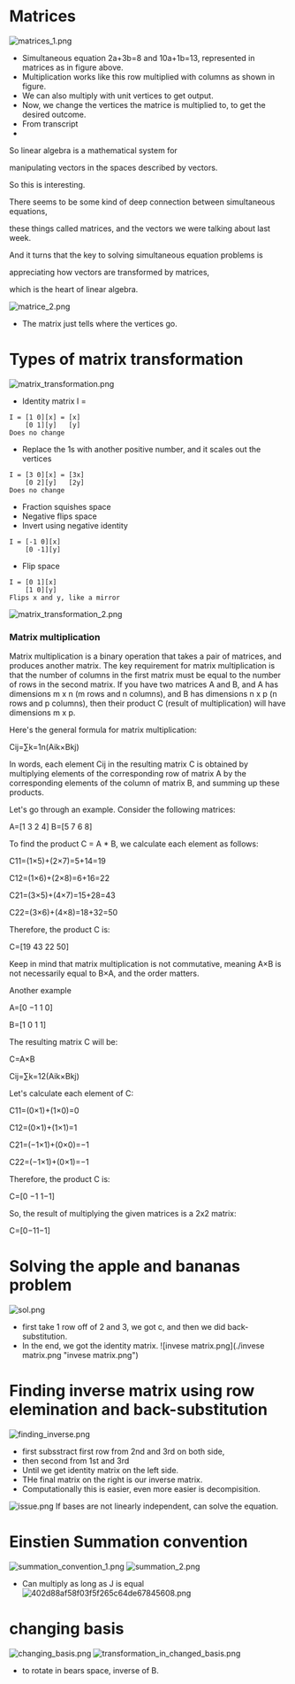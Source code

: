 # Matrices
![matrices_1.png](./matrices_1.png)
- Simultaneous equation 2a+3b=8 and 10a+1b=13, represented in matrices as in figure above.
- Multiplication works like this row multiplied with columns as shown in figure.
- We can also multiply with unit vertices to get output.
- Now, we change the vertices the matrice is multiplied to, to get the desired outcome.
- From transcript
-  <!--StartFragment-->

So linear algebra is a mathematical system for 

manipulating vectors in the spaces described by vectors. 

So this is interesting. 

There seems to be some kind of deep connection between simultaneous equations, 

these things called matrices, and the vectors we were talking about last week. 

And it turns that the key to solving simultaneous equation problems is 

appreciating how vectors are transformed by matrices, 

which is the heart of linear algebra. 

<!--EndFragment-->
![matrice_2.png](./matrice_2.png)
- The matrix just tells where the vertices go.

# Types of matrix transformation
![matrix_transformation.png](./matrix_transformation.png)
- Identity matrix I =
```
I = [1 0][x] = [x]
	[0 1][y]   [y]
Does no change
```
- Replace the 1s with another positive number, and it scales out the vertices
```
I = [3 0][x] = [3x]
	[0 2][y]   [2y]
Does no change
```
- Fraction squishes space
- Negative flips space
- Invert using negative identity
```
I = [-1 0][x]
	[0 -1][y]

```
- Flip space
```
I = [0 1][x]
	[1 0][y]
Flips x and y, like a mirror
```
![matrix_transformation_2.png](./matrix_transformation_2.png)
### Matrix multiplication
<!--StartFragment-->

Matrix multiplication is a binary operation that takes a pair of matrices, and produces another matrix. The key requirement for matrix multiplication is that the number of columns in the first matrix must be equal to the number of rows in the second matrix. If you have two matrices A and B, and A has dimensions m x n (m rows and n columns), and B has dimensions n x p (n rows and p columns), then their product C (result of multiplication) will have dimensions m x p.

Here's the general formula for matrix multiplication:

Cij​=∑k=1n​(Aik​×Bkj​)

In words, each element Cij​ in the resulting matrix C is obtained by multiplying elements of the corresponding row of matrix A by the corresponding elements of the column of matrix B, and summing up these products.

Let's go through an example. Consider the following matrices:

A=\[1 3
       ​2 4​]
B=\[5 7
        ​6 8​]

To find the product C = A \* B, we calculate each element as follows:

C11​=(1×5)+(2×7)=5+14=19

C12​=(1×6)+(2×8)=6+16=22

C21​=(3×5)+(4×7)=15+28=43

C22​=(3×6)+(4×8)=18+32=50

Therefore, the product C is:

C=\[19 43
        ​22 50​]

Keep in mind that matrix multiplication is not commutative, meaning A×B is not necessarily equal to B×A, and the order matters.

<!--EndFragment-->

Another example 

<!--StartFragment-->

A=\[0 −1
	 ​1 0​]

B=\[1 0
		​1 1​]

The resulting matrix C will be:

C=A×B

Cij​=∑k=12​(Aik​×Bkj​)

Let's calculate each element of C:

C11​=(0×1)+(1×0)=0

C12​=(0×1)+(1×1)=1

C21​=(−1×1)+(0×0)=−1

C22​=(−1×1)+(0×1)=−1

Therefore, the product C is:

C=\[0 −1 ​1−1​]

So, the result of multiplying the given matrices is a 2x2 matrix:

C=\[0−1​1−1​]

<!--EndFragment-->

# Solving the apple and bananas problem
![sol.png](./sol.png)
- first take 1 row off of 2 and 3, we got c, and then we did back-substitution.
- In the end, we got the identity matrix.
![invese matrix.png](./invese matrix.png "invese matrix.png")
# Finding inverse matrix using row elemination and back-substitution
![finding_inverse.png](./finding_inverse.png)
- first subsstract first row from 2nd and 3rd on both side,
- then second from 1st and 3rd
- Until we get identity matrix on the left side.
- THe final matrix on the right is our inverse matrix.
- Computationally this is easier, even more easier is decompisition.

![issue.png](./issue.png)
If bases are not linearly independent, can solve the equation.

# Einstien Summation convention
![summation_convention_1.png](./summation_convention_1.png)
![summation_2.png](./summation_2.png)
- Can multiply as long as J is equal
![402d88af58f03f5f265c64de67845608.png](./402d88af58f03f5f265c64de67845608.png)

# changing basis
![changing_basis.png](./changing_basis.png)
![transformation_in_changed_basis.png](./transformation_in_changed_basis.png)
- to rotate in bears space, inverse of B.